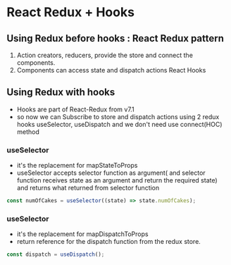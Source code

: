 # React Redux + Hooks

## Using Redux before hooks : React Redux pattern

1. Action creators, reducers, provide the store and connect the components.
2. Components can access state and dispatch actions
   React Hooks

## Using Redux with hooks

- Hooks are part of React-Redux from v7.1
- so now we can Subscribe to store and dispatch actions using 2 redux hooks useSelector, useDispatch and we don't need use connect(HOC) method

### useSelector

- it's the replacement for mapStateToProps
- useSelector accepts selector function as argument( and selector function receives state as an argument and return the required state) and returns what returned from selector function

```js
const numOfCakes = useSelector((state) => state.numOfCakes);
```

### useSelector

- it's the replacement for mapDispatchToProps
- return reference for the dispatch function from the redux store.

```js
const dispatch = useDispatch();
```
